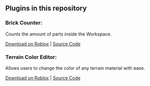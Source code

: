 ## Plugins in this repository

### Brick Counter:

Counts the amount of parts inside the Workspace.

[Download on Roblox](https://roblox.com/library/199593856/Brick-Counter) | [Source Code](https://github.com/Fastcar48/Roblox-Plugins/blob/master/plugins/Brick%20Counter.lua)

### Terrain Color Editor:

Allows users to change the color of any terrain material with ease.

[Download on Roblox](https://roblox.com/library/1304018463/Terrain-Color-Editor) | [Source Code](https://github.com/Fastcar48/Roblox-Plugins/blob/master/plugins/Terrain%20Color%20Editor.lua)